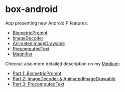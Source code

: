 # box-android

App presenting new Android P features:
- [BiometricPrompt](https://developer.android.com/reference/android/hardware/biometrics/BiometricPrompt)
- [ImageDecoder](https://developer.android.com/reference/android/graphics/ImageDecoder)
- [AnimatedImageDrawable](https://developer.android.com/reference/android/graphics/drawable/AnimatedImageDrawable)
- [PrecomputedText](https://developer.android.com/reference/android/text/PrecomputedText)
- [Magnifier](https://developer.android.com/guide/topics/text/magnifier)

Checout also more detailed description on my [Medium](https://medium.com/me/stories/public):
- [Part 1: BiometricPrompt](https://medium.com/appnroll-publication/what-is-new-in-android-p-biometricprompt-d4fc85e55608)
- [Part 2: ImageDecoder & AnimatedImageDrawable](https://medium.com/appnroll-publication/what-is-new-in-android-p-imagedecoder-animatedimagedrawable-a65744bec7c1)
- [Part 3: PrecomputedText](https://medium.com/appnroll-publication/what-is-new-in-android-p-precomputedtext-2a62ec9e8613)
